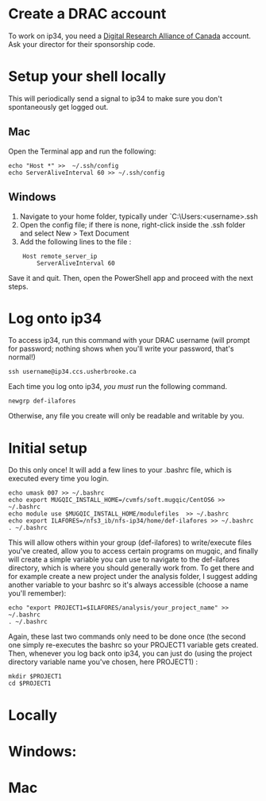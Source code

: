 # Create a DRAC account
To work on ip34, you need a [Digital Research Alliance of Canada](https://ccdb.alliancecan.ca/security/login) account. Ask your director for their sponsorship code.

# Setup your shell locally
This will periodically send a signal to ip34 to make sure you don't spontaneously get logged out.

## Mac 
Open the Terminal app and run the following: 

	echo "Host *" >>  ~/.ssh/config 
	echo ServerAliveInterval 60 >> ~/.ssh/config 

## Windows
1. Navigate to your home folder, typically under `C:\Users:\<username>\.ssh
2. Open the config file; if there is none, right-click inside the .ssh folder and select New > Text Document
3. Add the following lines to the file :

```
	Host remote_server_ip
		ServerAliveInterval 60
 ```	
Save it and quit. 
Then, open the PowerShell app and proceed with the next steps.
# Log onto ip34
To access ip34, run this command with your DRAC username (will prompt for password; nothing shows when you'll write your password, that's normal!)

	ssh username@ip34.ccs.usherbrooke.ca
	
Each time you log onto ip34, *you must* run the following command.

	newgrp def-ilafores
Otherwise, any file you create will only be readable and writable by you.

# Initial setup 
Do this only once! It will add a few lines to your .bashrc file, which is executed every time you login. 

	echo umask 007 >> ~/.bashrc
	echo export MUGQIC_INSTALL_HOME=/cvmfs/soft.mugqic/CentOS6 >> ~/.bashrc
	echo module use $MUGQIC_INSTALL_HOME/modulefiles  >> ~/.bashrc
	echo export ILAFORES=/nfs3_ib/nfs-ip34/home/def-ilafores >> ~/.bashrc
	. ~/.bashrc 
	
This will allow others within your group (def-ilafores) to write/execute files you've created, allow you to access certain programs on mugqic, and finally will create a simple variable you can use to navigate to the def-ilafores directory, which is where you should generally work from. To get there and for example create a new project under the analysis folder, I suggest adding another variable to your bashrc so it's always accessible (choose a name you'll remember):

	echo "export PROJECT1=$ILAFORES/analysis/your_project_name" >> ~/.bashrc
	. ~/.bashrc

Again, these last two commands only need to be done once (the second one simply re-executes the bashrc so your PROJECT1 variable gets created. Then, whenever you log back onto ip34, you can just do (using the project directory variable name you've chosen, here PROJECT1) :

	mkdir $PROJECT1
	cd $PROJECT1
	
# Locally
# Windows: 

# Mac
